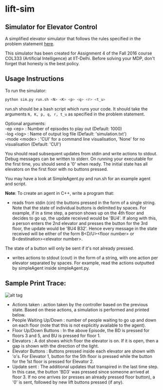# lift-sim
## Simulator for Elevator Control

A simplified elevator simulator that follows the rules specified in the problem statement [here](http://www.cse.iitd.ac.in/~mausam/courses/col333/autumn2016/A4/A4.pdf).

This simulator has been created for Assignment 4 of the Fall 2016 course COL333 (Artificial Intelligence) at IIT-Delhi. Before solving your MDP, don't forget that honesty is the best policy.

## Usage Instructions

To run the simulator:
```bash 
python sim.py run.sh <N> <K> <p> <q> <r> <t_u>
```

run.sh should be a bash script which runs your code. It should take the arguments ```N, K, p, q, r, t_u``` as specified in the problem statement.

Optional arguments:  
-ep \<ep> : Number of episodes to play out (Default: 1000)  
-log \<log> : Name of output log file (Default: 'simulation.txt')  
-mode \<mode> : 'CUI' for a command line visualisation, 'None' for no visualisation (Default: 'CUI')

You should read subsequent updates from stdin and write actions to stdout. Debug messages can be written to stderr. On running your executable for the first time, you should send a '0' when ready. The initial state has all elevators on the first floor with no buttons pressed.

You may have a look at SimpleAgent.py and run.sh for an example agent and script.

<b>Note</b>: To create an agent in C++, write a program that:
 - reads from stdin (cin) the buttons pressed in the form of a single string. Note that the state of individual buttons is delimited by spaces. For example, if in a time step, a person shows up on the 4th floor and decides to go up, the update received would be 'BU4'. If along with this, a person enters the 2nd elevator and presses the button for the 3rd floor, the update would be 'BU4 B32'. Hence every message in the state received will be either of the form B&lt;D/U&gt;&lt;floor number&gt; or B&lt;destination&gt;&lt;elevator number&gt;. 

 The state of a button will only be sent if it's not already pressed.

 - writes actions to stdout (cout) in the form of a string, with one action per elevator separated by spaces. For example, read the actions outputted by simpleAgent inside simpleAgent.py.


## Sample Print Trace:

![alt tag](https://raw.githubusercontent.com/suragnair/lift-sim/master/sample_trace.png)

- Actions taken : action taken by the controller based on the previous state. Based on these actions, a simulation is performed and printed below.
- People Waiting Up/Down : number of people waiting to go up and down on each floor (note that this is not explicitly available to the agent).
- Floor Up/Down Buttons : In the above Episode, the BD is pressed for floors 3 and 5, and BU is pressed for floor 1.
- Elevators : A dot shows which floor the elevator is on. If it is open, then a gap is shown with the direction of the light.
- Elevator Buttons : Buttons pressed inside each elevator are shown with 'o's. For Elevator 1, button for the 5th floor is pressed while the button for the 1st floor is pressed for Elevator 2.
- Update sent : The additional updates that transpired in the last time step. In this case, the button 'BD3' was pressed since someone arrived at floor 3. If no one arrives (or presses an already pressed floor button), a '0' is sent, followed by new lift buttons pressed (if any).
